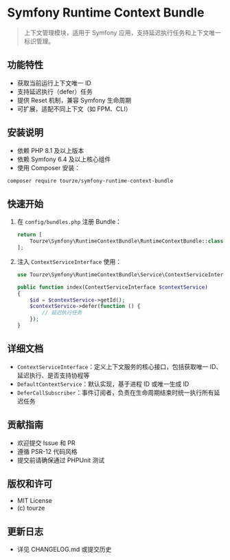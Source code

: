 # Symfony Runtime Context Bundle

> 上下文管理模块，适用于 Symfony 应用，支持延迟执行任务和上下文唯一标识管理。

## 功能特性

- 获取当前运行上下文唯一 ID
- 支持延迟执行（defer）任务
- 提供 Reset 机制，兼容 Symfony 生命周期
- 可扩展，适配不同上下文（如 FPM、CLI）

## 安装说明

- 依赖 PHP 8.1 及以上版本
- 依赖 Symfony 6.4 及以上核心组件
- 使用 Composer 安装：

```bash
composer require tourze/symfony-runtime-context-bundle
```

## 快速开始

1. 在 `config/bundles.php` 注册 Bundle：

   ```php
   return [
       Tourze\Symfony\RuntimeContextBundle\RuntimeContextBundle::class => ['all' => true],
   ];
   ```

2. 注入 `ContextServiceInterface` 使用：

   ```php
   use Tourze\Symfony\RuntimeContextBundle\Service\ContextServiceInterface;

   public function index(ContextServiceInterface $contextService)
   {
       $id = $contextService->getId();
       $contextService->defer(function () {
           // 延迟执行任务
       });
   }
   ```

## 详细文档

- `ContextServiceInterface`：定义上下文服务的核心接口，包括获取唯一 ID、延迟执行、是否支持协程等
- `DefaultContextService`：默认实现，基于进程 ID 或唯一生成 ID
- `DeferCallSubscriber`：事件订阅者，负责在生命周期结束时统一执行所有延迟任务

## 贡献指南

- 欢迎提交 Issue 和 PR
- 遵循 PSR-12 代码风格
- 提交前请确保通过 PHPUnit 测试

## 版权和许可

- MIT License
- (c) tourze

## 更新日志

- 详见 CHANGELOG.md 或提交历史

